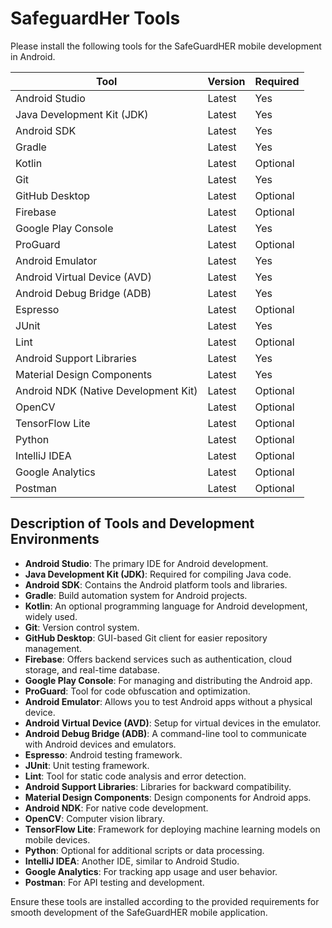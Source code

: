 # SafeguardHer Tools

Please install the following tools for the SafeGuardHER mobile development in Android.

| Tool                        | Version   | Required       |
| ----------------------------| --------- | -------------- |
| Android Studio              | Latest    | Yes            |
| Java Development Kit (JDK)  | Latest    | Yes            |
| Android SDK                 | Latest    | Yes            |
| Gradle                      | Latest    | Yes            |
| Kotlin                      | Latest    | Optional       |
| Git                         | Latest    | Yes            |
| GitHub Desktop              | Latest    | Optional       |
| Firebase                    | Latest    | Optional       |
| Google Play Console         | Latest    | Yes            |
| ProGuard                    | Latest    | Optional       |
| Android Emulator            | Latest    | Yes            |
| Android Virtual Device (AVD)| Latest    | Yes            |
| Android Debug Bridge (ADB)  | Latest    | Yes            |
| Espresso                    | Latest    | Optional       |
| JUnit                        | Latest    | Yes            |
| Lint                         | Latest    | Optional       |
| Android Support Libraries   | Latest    | Yes            |
| Material Design Components  | Latest    | Yes            |
| Android NDK (Native Development Kit) | Latest | Optional |
| OpenCV                        | Latest   | Optional       |
| TensorFlow Lite               | Latest  | Optional       |
| Python                        | Latest   | Optional       |
| IntelliJ IDEA                  | Latest  | Optional       |
| Google Analytics              | Latest  | Optional       |
| Postman                       | Latest   | Optional       |

## Description of Tools and Development Environments

- **Android Studio**: The primary IDE for Android development.
- **Java Development Kit (JDK)**: Required for compiling Java code.
- **Android SDK**: Contains the Android platform tools and libraries.
- **Gradle**: Build automation system for Android projects.
- **Kotlin**: An optional programming language for Android development, widely used.
- **Git**: Version control system.
- **GitHub Desktop**: GUI-based Git client for easier repository management.
- **Firebase**: Offers backend services such as authentication, cloud storage, and real-time database.
- **Google Play Console**: For managing and distributing the Android app.
- **ProGuard**: Tool for code obfuscation and optimization.
- **Android Emulator**: Allows you to test Android apps without a physical device.
- **Android Virtual Device (AVD)**: Setup for virtual devices in the emulator.
- **Android Debug Bridge (ADB)**: A command-line tool to communicate with Android devices and emulators.
- **Espresso**: Android testing framework.
- **JUnit**: Unit testing framework.
- **Lint**: Tool for static code analysis and error detection.
- **Android Support Libraries**: Libraries for backward compatibility.
- **Material Design Components**: Design components for Android apps.
- **Android NDK**: For native code development.
- **OpenCV**: Computer vision library.
- **TensorFlow Lite**: Framework for deploying machine learning models on mobile devices.
- **Python**: Optional for additional scripts or data processing.
- **IntelliJ IDEA**: Another IDE, similar to Android Studio.
- **Google Analytics**: For tracking app usage and user behavior.
- **Postman**: For API testing and development.

Ensure these tools are installed according to the provided requirements for smooth development of the SafeGuardHER mobile application.
